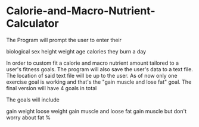 # Calorie-and-Macro-Nutrient-Calculator
The Program will prompt the user to enter their 

biological sex 
height
weight
age
calories they burn a day 

In order to custom fit a calorie and macro nutrient amount tailored to a user's fitness goals.
The program will also save the user's data to a text file. The location of said text file will be up to the user. 
As of now only one exercise goal is working and that's the "gain muscle and lose fat" goal. 
The final version will have 4 goals in total

The goals will include

gain weight
loose weight
gain muscle and loose fat
gain muscle but don't worry about fat %
